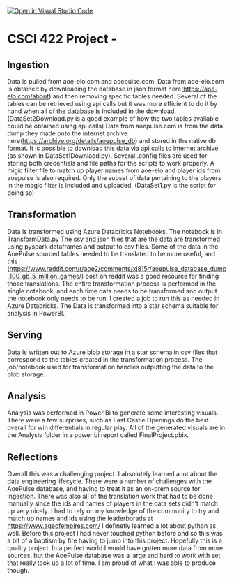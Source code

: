 [![Open in Visual Studio Code](https://classroom.github.com/assets/open-in-vscode-c66648af7eb3fe8bc4f294546bfd86ef473780cde1dea487d3c4ff354943c9ae.svg)](https://classroom.github.com/online_ide?assignment_repo_id=9032128&assignment_repo_type=AssignmentRepo)
# CSCI 422 Project - <Gregory Beauclair>

## Ingestion
Data is pulled from aoe-elo.com and aoepulse.com.
Data from aoe-elo.com is obtained by downloading the database in json format here(https://aoe-elo.com/about) and then removing specific tables needed. Several of the tables can be retrieved using api calls but it was more efficient to do it by hand when all of the database is included in the download. (DataSet2Download.py is a good example of how the two tables available could be obtained using api calls)
Data from aoepulse.com is from the data dump they made onto the internet archive here(https://archive.org/details/aoepulse_db) and stored in the native db format. It is possible to download this data via api calls to internet archive (as shown in DataSet1Downlaod.py).
Several .config files are used for storing both credentials and file paths for the scripts to work properly.
A migic filter file to match up player names from aoe-elo and player ids from aoepulse is also required.
Only the subset of data pertaining to the players in the magic filter is included and uploaded. (DataSet1.py is the script for doing so)

## Transformation
Data is transformed using Azure Databricks Notebooks. The notebook is in TransformData.py
The csv and json files that are the data are transformed using pyspark dataframes and output to csv files. Some of the data in the AoePulse sourced tables needed to be translated to be more useful, and this (https://www.reddit.com/r/aoe2/comments/xj815r/aoepulse_database_dump_100_gb_5_million_games/) post on reddit was a good resource for finding those translations.
The entire transformation process is performed in the single notebook, and each time data needs to be transformed and output the notebook only needs to be run.
I created a job to run this as needed in Azure Databricks.
The Data is transformed into a star schema suitable for analysis in PowerBI.

## Serving
Data is written out to Azure blob storage in a star schema in csv files that correspond to the tables created in the transformation process.
The job/notebook used for transformation handles outputting the data to the blob storage.

## Analysis
Analysis was performed in Power Bi to generate some interesting visuals. There were a few surprises, such as Fast Castle Openings do the best overall for win differentials in regular play. All of the generated visuals are in the Analysis folder in a power bi report called FinalProject.pbix.

## Reflections
Overall this was a challenging project. I absolutely learned a lot about the data engineering lifecycle. There were a number of challenges with the AoePulse database, and having to treat it as an on-prem source for ingestion. There was also all of the translation work that had to be done manually since the ids and names of players in the data sets didn't match up very nicely. I had to rely on my knowledge of the community to try and match up names and ids using the leaderborads at https://www.ageofempires.com/
I definetly learned a lot about python as well. Before this project I had never touched python before and so this was a bit of a baptism by fire having to jump into this project.
Hopefully this is a quality project. In a perfect world I would have gotten more data from more sources, but the AoePulse database was a large and hard to work with set that really took up a lot of time. I am proud of what I was able to produce though.